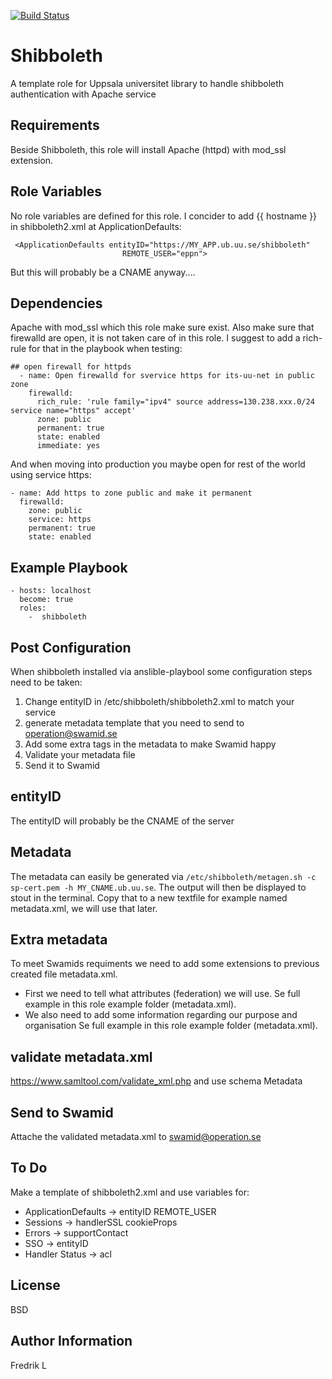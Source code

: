 [![Build Status](https://travis-ci.org/flysen/shibboleth.svg?branch=master)](https://travis-ci.org/flysen/shibboleth)

Shibboleth
=========

A template role for Uppsala universitet library to handle shibboleth authentication with Apache service

Requirements
------------

Beside Shibboleth, this role will install Apache (httpd) with mod_ssl extension.

Role Variables
--------------

No role variables are defined for this role. I concider to add {{ hostname }} in shibboleth2.xml at ApplicationDefaults:
```
 <ApplicationDefaults entityID="https://MY_APP.ub.uu.se/shibboleth"
                         REMOTE_USER="eppn">
```
But this will probably be a CNAME anyway.... 

Dependencies
------------

Apache with mod_ssl which this role make sure exist. 
Also make sure that firewalld are open, it is not taken care of in this role. I suggest to add a rich-rule for that in the playbook when testing:
```
## open firewall for httpds
  - name: Open firewalld for svervice https for its-uu-net in public zone
    firewalld:
      rich_rule: 'rule family="ipv4" source address=130.238.xxx.0/24 service name="https" accept'
      zone: public
      permanent: true
      state: enabled
      immediate: yes
```
And when moving into production you maybe open for rest of the world using service https:
```
- name: Add https to zone public and make it permanent
  firewalld:
    zone: public
    service: https
    permanent: true
    state: enabled
```

Example Playbook
----------------

```
- hosts: localhost
  become: true
  roles:
    -  shibboleth
```

Post Configuration
------------------

When shibboleth installed via anslible-playbool some configuration steps need to be taken:
1. Change entityID in /etc/shibboleth/shibboleth2.xml to match your service
2. generate metadata template that you need to send to operation@swamid.se
3. Add some extra tags in the metadata to make Swamid happy
4. Validate your metadata file
5. Send it to Swamid

## entityID

The entityID will probably be the CNAME of the server

## Metadata

The metadata can easily be generated via ``` /etc/shibboleth/metagen.sh -c sp-cert.pem -h MY_CNAME.ub.uu.se ```. The output will then be displayed to stout in the terminal. Copy that to a new textfile for example named metadata.xml, we will use that later.

## Extra metadata

To meet Swamids requiments we need to add some extensions to previous created file metadata.xml. 
* First we need to tell what attributes (federation) we will use. Se full example in this role example folder (metadata.xml).
* We also need to add some information regarding our purpose and organisation Se full example in this role example folder (metadata.xml).

## validate metadata.xml

https://www.samltool.com/validate_xml.php and use schema Metadata

## Send to Swamid

Attache the validated metadata.xml to swamid@operation.se

To Do
-----

Make a template of shibboleth2.xml and use variables for:
* ApplicationDefaults -> entityID REMOTE_USER
* Sessions -> handlerSSL cookieProps
* Errors -> supportContact
* SSO -> entityID
* Handler Status -> acl

License
-------

BSD

Author Information
------------------
Fredrik L
